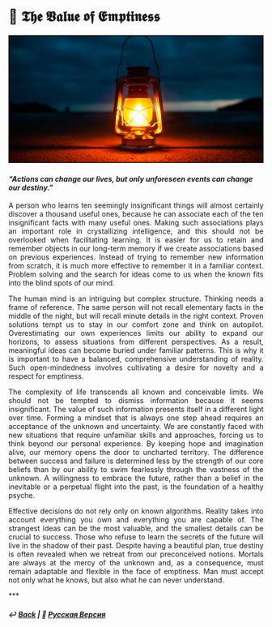 # 🌃 𝕿𝖍𝖊 𝖁𝖆𝖑𝖚𝖊 𝖔𝖋 𝕰𝖒𝖕𝖙𝖎𝖓𝖊𝖘𝖘

![The Value of Emptiness](image.png)

#### <i>“Actions can change our lives, but only unforeseen events can change our destiny.”</i>

<p align="justify">A person who learns ten seemingly insignificant things will almost certainly discover a thousand useful ones, because he can associate each of the ten insignificant facts with many useful ones. Making such associations plays an important role in crystallizing intelligence, and this should not be overlooked when facilitating learning. It is easier for us to retain and remember objects in our long-term memory if we create associations based on previous experiences. Instead of trying to remember new information from scratch, it is much more effective to remember it in a familiar context. Problem solving and the search for ideas come to us when the known fits into the blind spots of our mind.</p>

<p align="justify">The human mind is an intriguing but complex structure. Thinking needs a frame of reference. The same person will not recall elementary facts in the middle of the night, but will recall minute details in the right context. Proven solutions tempt us to stay in our comfort zone and think on autopilot. Overestimating our own experiences limits our ability to expand our horizons, to assess situations from different perspectives. As a result, meaningful ideas can become buried under familiar patterns. This is why it is important to have a balanced, comprehensive understanding of reality. Such open-mindedness involves cultivating a desire for novelty and a respect for emptiness.</p>

<p align="justify">The complexity of life transcends all known and conceivable limits. We should not be tempted to dismiss information because it seems insignificant. The value of such information presents itself in a different light over time. Forming a mindset that is always one step ahead requires an acceptance of the unknown and uncertainty. We are constantly faced with new situations that require unfamiliar skills and approaches, forcing us to think beyond our personal experience. By keeping hope and imagination alive, our memory opens the door to uncharted territory. The difference between success and failure is determined less by the strength of our core beliefs than by our ability to swim fearlessly through the vastness of the unknown. A willingness to embrace the future, rather than a belief in the inevitable or a perpetual flight into the past, is the foundation of a healthy psyche.</p>

<p align="justify">Effective decisions do not rely only on known algorithms. Reality takes into account everything you own and everything you are capable of. The strangest ideas can be the most valuable, and the smallest details can be crucial to success. Those who refuse to learn the secrets of the future will live in the shadow of their past. Despite having a beautiful plan, true destiny is often revealed when we retreat from our preconceived notions. Mortals are always at the mercy of the unknown and, as a consequence, must remain adaptable and flexible in the face of emptiness. Man must accept not only what he knows, but also what he can never understand.</p>
***

##### ↩️ [Back](https://rozephyros.github.io/index-2.html) | 🌻 [Русская Версия](russian.md)
